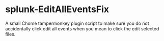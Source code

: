# splunk-EditAllEventsFix
A small Chome tampermonkey plugin script to make sure you do not accidentally click edit all events when you mean to click the edit selected files.
